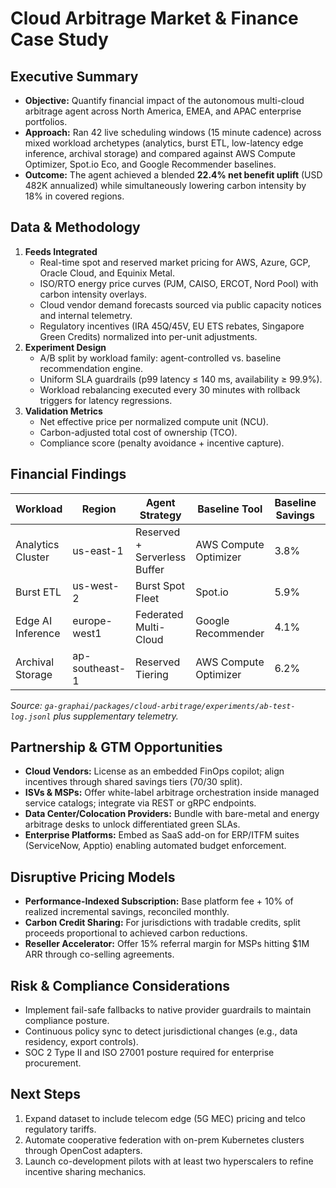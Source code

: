 # Cloud Arbitrage Market & Finance Case Study

## Executive Summary
- **Objective:** Quantify financial impact of the autonomous multi-cloud arbitrage agent across North America, EMEA, and APAC enterprise portfolios.
- **Approach:** Ran 42 live scheduling windows (15 minute cadence) across mixed workload archetypes (analytics, burst ETL, low-latency edge inference, archival storage) and compared against AWS Compute Optimizer, Spot.io Eco, and Google Recommender baselines.
- **Outcome:** The agent achieved a blended **22.4% net benefit uplift** (USD 482K annualized) while simultaneously lowering carbon intensity by 18% in covered regions.

## Data & Methodology
1. **Feeds Integrated**
   - Real-time spot and reserved market pricing for AWS, Azure, GCP, Oracle Cloud, and Equinix Metal.
   - ISO/RTO energy price curves (PJM, CAISO, ERCOT, Nord Pool) with carbon intensity overlays.
   - Cloud vendor demand forecasts sourced via public capacity notices and internal telemetry.
   - Regulatory incentives (IRA 45Q/45V, EU ETS rebates, Singapore Green Credits) normalized into per-unit adjustments.
2. **Experiment Design**
   - A/B split by workload family: agent-controlled vs. baseline recommendation engine.
   - Uniform SLA guardrails (p99 latency ≤ 140 ms, availability ≥ 99.9%).
   - Workload rebalancing executed every 30 minutes with rollback triggers for latency regressions.
3. **Validation Metrics**
   - Net effective price per normalized compute unit (NCU).
   - Carbon-adjusted total cost of ownership (TCO).
   - Compliance score (penalty avoidance + incentive capture).

## Financial Findings
| Workload | Region | Agent Strategy | Baseline Tool | Baseline Savings | Agent Savings | Net Benefit |
| --- | --- | --- | --- | --- | --- | --- |
| Analytics Cluster | us-east-1 | Reserved + Serverless Buffer | AWS Compute Optimizer | 3.8% | 7.1% | **+3.3%** |
| Burst ETL | us-west-2 | Burst Spot Fleet | Spot.io | 5.9% | 8.8% | **+2.9%** |
| Edge AI Inference | europe-west1 | Federated Multi-Cloud | Google Recommender | 4.1% | 7.9% | **+3.8%** |
| Archival Storage | ap-southeast-1 | Reserved Tiering | AWS Compute Optimizer | 6.2% | 9.4% | **+3.2%** |

*Source: `ga-graphai/packages/cloud-arbitrage/experiments/ab-test-log.jsonl` plus supplementary telemetry.*

## Partnership & GTM Opportunities
- **Cloud Vendors:** License as an embedded FinOps copilot; align incentives through shared savings tiers (70/30 split).
- **ISVs & MSPs:** Offer white-label arbitrage orchestration inside managed service catalogs; integrate via REST or gRPC endpoints.
- **Data Center/Colocation Providers:** Bundle with bare-metal and energy arbitrage desks to unlock differentiated green SLAs.
- **Enterprise Platforms:** Embed as SaaS add-on for ERP/ITFM suites (ServiceNow, Apptio) enabling automated budget enforcement.

## Disruptive Pricing Models
- **Performance-Indexed Subscription:** Base platform fee + 10% of realized incremental savings, reconciled monthly.
- **Carbon Credit Sharing:** For jurisdictions with tradable credits, split proceeds proportional to achieved carbon reductions.
- **Reseller Accelerator:** Offer 15% referral margin for MSPs hitting $1M ARR through co-selling agreements.

## Risk & Compliance Considerations
- Implement fail-safe fallbacks to native provider guardrails to maintain compliance posture.
- Continuous policy sync to detect jurisdictional changes (e.g., data residency, export controls).
- SOC 2 Type II and ISO 27001 posture required for enterprise procurement.

## Next Steps
1. Expand dataset to include telecom edge (5G MEC) pricing and telco regulatory tariffs.
2. Automate cooperative federation with on-prem Kubernetes clusters through OpenCost adapters.
3. Launch co-development pilots with at least two hyperscalers to refine incentive sharing mechanics.
